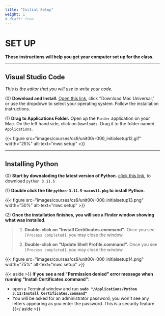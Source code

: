 ```yaml
---
title: "Initial Setup"
weight: 1
# draft: true
---
```


# SET UP

**These instructions will help you get your computer set up for the class.**



---
## Visual Studio Code
*This is the editor that you will use to write your code.*

(0) **Download and Install.** [Open this link](https://code.visualstudio.com/), click "Download Mac Universal," or use the dropdown to select your operating system. Follow the installation instructions.

(1) **Drag to Applications Folder.** Open up the `Finder` application on your Mac. On the left hand side, click on `Downloads`.  Drag it to the folder named `Applications`.

{{< figure src="images/courses/cs9/unit00/-000_initialsetup12.gif" width="25%" alt-text="mwc setup" >}}


---

## Installing Python

(0) **Start by downaloding the latest version of Python.** [click this link](https://www.python.org/ftp/python/3.11.5/python-3.11.5-macos11.pkg), to download `python 3.11.5`

(1) **Double click the file `python-3.11.5-macos11.pkg` to install Python.**

{{< figure src="images/courses/cs9/unit00/-000_initialsetup13.png" width="50%" alt-text="mwc setup" >}}


(2) **Once the installation finishes, you will see a Finder window showing what was installed**.
> 1)  **Double-click on "Install Certificates.command".** Once you see `[Process completed]`, you may close the window.
> 
> 2) **Double-click on "Update Shell Profile.command".** Once you see `[Process completed]`, you may close the window.


{{< figure src="images/courses/cs9/unit00/-000_initialsetup14.png" width="75%" alt-text="mwc setup" >}}



{{< aside >}}
**If you see a red "Permission denied" error message when running "Install Certificates.command"**:
- open a Terminal window and run **`sudo "/Applications/Python 3.11/Install Certificates.command"`**
- You will be asked for an administrator password; you won't see any letters appearing as you enter the password. This is a security feature.
{{</ aside >}}

<!-- {{< youtube "OiCiOgeyaWA" >}} -->
